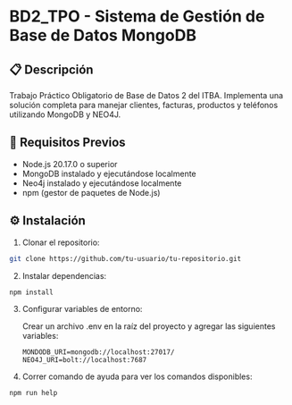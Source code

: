 # BD2_TPO - Sistema de Gestión de Base de Datos MongoDB

## 📋 Descripción
Trabajo Práctico Obligatorio de Base de Datos 2 del ITBA. Implementa una solución completa para manejar clientes, facturas, productos y teléfonos utilizando MongoDB y NEO4J.

## 🚀 Requisitos Previos
- Node.js 20.17.0 o superior
- MongoDB instalado y ejecutándose localmente
- Neo4j instalado y ejecutándose localmente
- npm (gestor de paquetes de Node.js)

## ⚙️ Instalación

1. Clonar el repositorio:
```bash
git clone https://github.com/tu-usuario/tu-repositorio.git
```

2. Instalar dependencias:
```bash
npm install
```

3. Configurar variables de entorno:

    Crear un archivo .env en la raíz del proyecto y agregar las siguientes variables:
    ```
    MONDODB_URI=mongodb://localhost:27017/
    NEO4J_URI=bolt://localhost:7687
    ```

4. Correr comando de ayuda para ver los comandos disponibles:
```bash
npm run help
```
